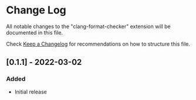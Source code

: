 # Change Log

All notable changes to the "clang-format-checker" extension will be documented in this file.

Check [Keep a Changelog](http://keepachangelog.com/) for recommendations on how to structure this file.

## [0.1.1] - 2022-03-02
### Added
- Initial release

